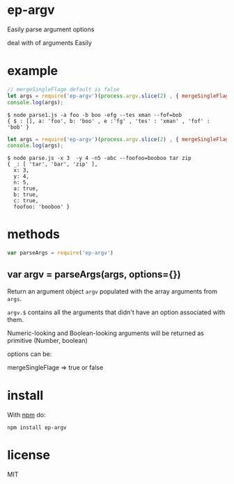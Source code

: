 # ep-argv
Easily parse argument options

deal with of arguments Easily  


# example

``` js
// mergeSingleFlage default is false
let args = require('ep-argv')(process.argv.slice(2) , { mergeSingleFlage : false });
console.log(args);
```

```
$ node parse1.js -a foo -b boo -efg --tes xman --fof=bob
{ $ : [], a: 'foo', b: 'boo' , e :'fg' , 'tes' : 'xman' , 'fof' : 'bob' }
```


``` js
let args = require('ep-argv')(process.argv.slice(2) , { mergeSingleFlage : true });
console.log(args);
```

```
$ node parse.js -x 3  -y 4 -n5 -abc --foofoo=booboo tar zip
{ _: [ 'tar', 'bar', 'zip' ],
  x: 3,
  y: 4,
  n: 5,
  a: true,
  b: true,
  c: true,
  foofoo: 'booboo' }
```


# methods

``` js
var parseArgs = require('ep-argv')
```

## var argv = parseArgs(args, options={})

Return an argument object `argv` populated with the array arguments from `args`.

`argv.$` contains all the arguments that didn't have an option associated with
them.

Numeric-looking and Boolean-looking arguments will be returned as primitive (Number, boolean) 


options can be:

  mergeSingleFlage => true or false


# install

With [npm](https://npmjs.org) do:

```
npm install ep-argv
```

# license

MIT

